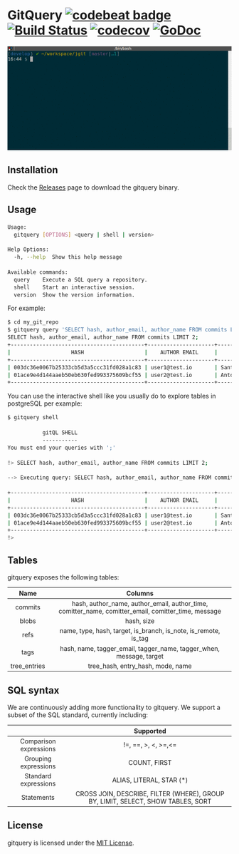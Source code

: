 # GitQuery  <a href="https://codebeat.co/projects/github-com-sqle-gitql"><img alt="codebeat badge" src="https://codebeat.co/badges/d797a013-326b-4686-a1a7-adcb3039f65c" /></a> <a href="https://travis-ci.org/sqle/gitquery"><img alt="Build Status" src="https://travis-ci.org/sqle/gitquery.svg?branch=master" /></a> <a href="https://codecov.io/gh/sqle/gitquery"><img alt="codecov" src="https://codecov.io/gh/sqle/gitquery/branch/master/graph/badge.svg" /></a> <a href="https://godoc.org/gopkg.in/sqle/gitquery.v0"><img alt="GoDoc" src="https://godoc.org/gopkg.in/sqle/gitquery.v0?status.svg" /></a>

<div style="text-align:center"><img src ="assets/tty.gif"/></div>

## Installation

Check the [Releases](https://github.com/sqle/gitquery/releases) page to download
the gitquery binary.

## Usage

```bash
Usage:
  gitquery [OPTIONS] <query | shell | version>

Help Options:
  -h, --help  Show this help message

Available commands:
  query    Execute a SQL query a repository.
  shell    Start an interactive session.
  version  Show the version information.
```

For example:

```bash
$ cd my_git_repo
$ gitquery query 'SELECT hash, author_email, author_name FROM commits LIMIT 2;' 
SELECT hash, author_email, author_name FROM commits LIMIT 2;
+------------------------------------------+---------------------+-----------------------+
|                   HASH                   |    AUTHOR EMAIL     |      AUTHOR NAME      |
+------------------------------------------+---------------------+-----------------------+
| 003dc36e0067b25333cb5d3a5ccc31fd028a1c83 | user1@test.io       | Santiago M. Mola      |
| 01ace9e4d144aaeb50eb630fed993375609bcf55 | user2@test.io       | Antonio Navarro Perez |
+------------------------------------------+---------------------+-----------------------+
```

You can use the interactive shell like you usually do to explore tables in postgreSQL per example:

```bash
$ gitquery shell

           gitQL SHELL
           -----------
You must end your queries with ';'

!> SELECT hash, author_email, author_name FROM commits LIMIT 2;

--> Executing query: SELECT hash, author_email, author_name FROM commits LIMIT 2;

+------------------------------------------+---------------------+-----------------------+
|                   HASH                   |    AUTHOR EMAIL     |      AUTHOR NAME      |
+------------------------------------------+---------------------+-----------------------+
| 003dc36e0067b25333cb5d3a5ccc31fd028a1c83 | user1@test.io       | Santiago M. Mola      |
| 01ace9e4d144aaeb50eb630fed993375609bcf55 | user2@test.io       | Antonio Navarro Perez |
+------------------------------------------+---------------------+-----------------------+
!>  
```

## Tables

gitquery exposes the following tables:

|     Name     |                                               Columns                                               |
|:------------:|:---------------------------------------------------------------------------------------------------:|
|    commits   | hash, author_name, author_email, author_time, comitter_name, comitter_email, comitter_time, message |
|     blobs    | hash, size                                                                                          |
|  refs        | name, type, hash, target, is_branch, is_note, is_remote, is_tag                                     |
|     tags     | hash, name, tagger_email, tagger_name, tagger_when, message, target                                 |
| tree_entries | tree_hash, entry_hash, mode, name                                                                   |

## SQL syntax

We are continuously adding more functionality to gitquery. We support a subset of the SQL standard, currently including:

|                        |                                     Supported                                     |
|:----------------------:|:---------------------------------------------------------------------------------:|
| Comparison expressions |                                !=, ==, >, <, >=,<=                                |
|  Grouping expressions  |                                    COUNT, FIRST                                   |
|  Standard expressions  |                              ALIAS, LITERAL, STAR (*)                             |
|       Statements       | CROSS JOIN, DESCRIBE, FILTER (WHERE), GROUP BY, LIMIT, SELECT, SHOW TABLES, SORT  |

## License

gitquery is licensed under the [MIT License](https://github.com/sqle/gitquery/blob/master/LICENSE).

